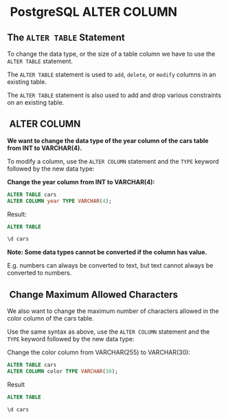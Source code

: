 #  PostgreSQL ALTER COLUMN

## The `ALTER TABLE` Statement

To change the data type, or the size of a table column
we have to use the `ALTER TABLE` statement.

The `ALTER TABLE` statement is used to `add`, `delete`, or `modify` columns in an existing table.

The `ALTER TABLE` statement is also used to add and drop various constraints on an existing table.

##  ALTER COLUMN

**We want to change the data type of the year column of the cars table from INT to VARCHAR(4).**

To modify a column, use the `ALTER COLUMN` statement and the
`TYPE` keyword followed by the new data type:

**Change the year column from INT to VARCHAR(4):**

```sql
ALTER TABLE cars
ALTER COLUMN year TYPE VARCHAR(4);
```

Result:

```sql
ALTER TABLE
```

```sh
\d cars
```

**Note: Some data types cannot be converted if the column has value.**

E.g. numbers can always be converted to text, but text cannot
always be converted to numbers.

##  Change Maximum Allowed Characters

We also want to change the maximum number of characters
allowed in the color column of the cars table.

Use the same syntax as above, use the `ALTER COLUMN` statement
and the `TYPE` keyword followed by the new data type:

Change the color column from VARCHAR(255) to VARCHAR(30):

```sql
ALTER TABLE cars
ALTER COLUMN color TYPE VARCHAR(30);
```

Result

```sql
ALTER TABLE
```

```sh
\d cars
```
